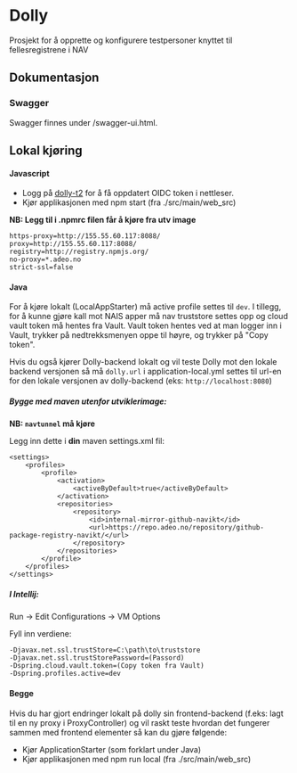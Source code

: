# Dolly
Prosjekt for å opprette og konfigurere testpersoner knyttet til fellesregistrene i NAV

## Dokumentasjon
### Swagger
Swagger finnes under /swagger-ui.html.

## Lokal kjøring

#### Javascript
- Logg på [dolly-t2](https://dolly-t2.nais.preprod.local/) for å få oppdatert OIDC token i nettleser.
- Kjør applikasjonen med npm start (fra ./src/main/web_src)

**NB: Legg til i .npmrc filen får å kjøre fra utv image**

```
https-proxy=http://155.55.60.117:8088/
proxy=http://155.55.60.117:8088/
registry=http://registry.npmjs.org/
no-proxy=*.adeo.no
strict-ssl=false
```

#### Java
For å kjøre lokalt (LocalAppStarter) må active profile settes til `dev`. I tillegg, for å kunne gjøre kall mot NAIS apper må nav 
truststore settes opp og cloud vault token må hentes fra Vault. Vault token hentes ved at man logger inn i Vault, 
trykker på nedtrekksmenyen oppe til høyre, og trykker på "Copy token".

Hvis du også kjører Dolly-backend lokalt og vil teste Dolly mot den lokale backend versjonen så må `dolly.url` i application-local.yml 
settes til url-en for den lokale versjonen av dolly-backend (eks: `http://localhost:8080`)

##### Bygge med maven utenfor utviklerimage:

**NB: `navtunnel` må kjøre**

Legg inn dette i **din** maven settings.xml fil:
```
<settings>
    <profiles>
        <profile>
            <activation>
                <activeByDefault>true</activeByDefault>
            </activation>
            <repositories>
                <repository>
                    <id>internal-mirror-github-navikt</id>
                    <url>https://repo.adeo.no/repository/github-package-registry-navikt/</url>
                </repository>
            </repositories>
        </profile>
    </profiles>
</settings>
```
##### I Intellij:

Run -> Edit Configurations -> VM Options 

Fyll inn verdiene:
```
-Djavax.net.ssl.trustStore=C:\path\to\truststore
-Djavax.net.ssl.trustStorePassword=(Passord)
-Dspring.cloud.vault.token=(Copy token fra Vault)
-Dspring.profiles.active=dev
```

#### Begge
Hvis du har gjort endringer lokalt på dolly sin frontend-backend (f.eks: lagt til en ny proxy i ProxyController) og 
vil raskt teste hvordan det fungerer sammen med frontend elementer så kan du gjøre følgende:
- Kjør ApplicationStarter (som forklart under Java)
- Kjør applikasjonen med npm run local (fra ./src/main/web_src)